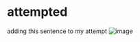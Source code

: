 # 
# attempted

adding this sentence to my attempt
![image](https://github.com/user-attachments/assets/fc37d1d4-5f91-4372-bee9-b74c87cd628e)
